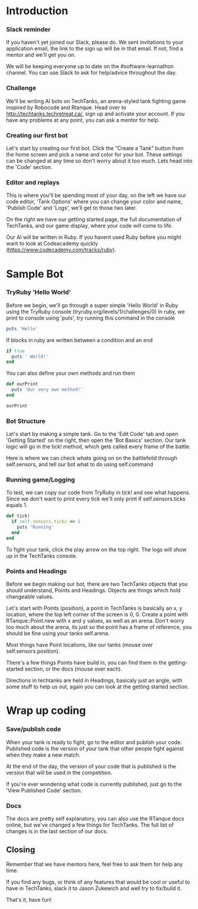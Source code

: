 # Introduction

### Slack reminder
If you haven't yet joined our Slack, please do. We sent invitations to your application email, the link to the sign up will be in that email. If not, find a mentor and we'll get you on.

We will be keeping everyone up to date on the #software-learnathon channel. You can use Slack to ask for help/advice throughout the day.

### Challenge
We'll be writing AI bots on TechTanks, an arena-styled tank fighting game inspired by Robocode and Rtanque. Head over to http://techtanks.techretreat.ca/, sign up and activate your account. If you have any problems at any point, you can ask a mentor for help.

### Creating our first bot
Let's start by creating our first bot. Click the “Create a Tank” button from the home screen and pick a name and color for your bot. These settings can be changed at any time so don't worry about it too much. Lets head into the 'Code' section.

### Editor and replays
This is where you'll be spending most of your day, on the left we have our code editor, 'Tank Options' where you can change your color and name, 'Publish Code' and 'Logs', we'll get to those two later.

On the right we have our getting started page, the full documentation of TechTanks, and our game display, where your code will come to life.

Our AI will be written in Ruby. If you havent used Ruby before you might want to look at Codeacademy quickly (https://www.codecademy.com/tracks/ruby).



# Sample Bot
### TryRuby 'Hello World'

Before we begin, we'll go through a super simple 'Hello World' in Ruby using the TryRuby console (tryruby.org/levels/1/challenges/0)
In ruby, we print to console using 'puts', try running this command in the console
```ruby
puts 'Hello'
```

If blocks in ruby are written between a condition and an end
```ruby
if true
  puts ' World!'
end
```

You can also define your own methods and run them
```ruby
def ourPrint
  puts 'Our very own method!'
end

ourPrint
```

### Bot Structure
Let's start by making a simple tank. Go to the 'Edit Code' tab and open 'Getting Started' on the right, then open the 'Bot Basics' section.
Our tank logic will go in the tick! method, which gets called every frame of the battle.

Here is where we can check whats going on on the battlefeild through self.sensors, and tell our bot what to do using self.command

### Running game/Logging
To test, we can copy our code from TryRuby in tick! and see what happens. Since we don't want to print every tick we'll only print if self.sensors.ticks equals 1.

```ruby
def tick!
  if self.sensors.ticks == 1
    puts 'Running'
  end
end
```

To fight your tank, click the play arrow on the top right. The logs will show up in the TechTanks console.

### Points and Headings
Before we begin making our bot, there are two TechTanks objects that you should understand, Points and Headings. Objects are things which hold changeable values. 

Let's start with Points (position), a point in TechTanks is basically an x, y location, where the top left corner of the screen is 0, 0. Create a point with RTanque::Point.new with x and y values, as well as an arena. Don't worry too much about the arena, its just so the point has a frame of reference, you should be fine using your tanks self.arena.

Most things have Point locations, like our tanks (mouse over self.sensors.position). 

There's a few things Points have build in, you can find them in the getting-started section, or the docs (mouse over each).

Directions in techtanks are held in Headings, basicaly just an angle, with some stuff to help us out, again you can look at the getting started section.



# Wrap up coding
### Save/publish code
When your tank is ready to fight, go to the editor and publish your code. Published code is the version of your tank that other people fight against when they make a new match.

At the end of the day, the version of your code that is published is the version that will be used in the competition.

If you're ever wondering what code is currently published, just go to the 'View Published Code' section.

### Docs
The docs are pretty self explanatory, you can also use the RTanque docs online, but we've changed a few things for TechTanks. The full list of changes is in the last section of our docs.

## Closing
Remember that we have mentors here, feel free to ask them for help any time.

If you find any bugs, or think of any features that would be cool or useful to have in TechTanks, slack it to Jason Zukewich and well try to fix/build it.

That's it, have fun!

